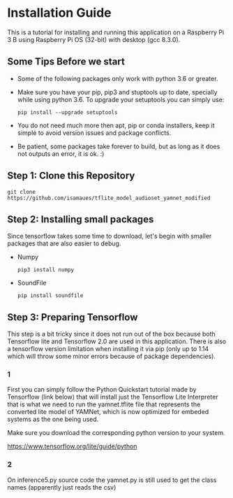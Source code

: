 # Installation Guide
This is a tutorial for installing and running this application on a Raspberry Pi 3 B using Raspberry Pi OS (32-bit) with desktop (gcc 8.3.0).
## Some Tips Before we start
- Some of the following packages only work with python 3.6 or greater.
- Make sure you have your pip, pip3 and stuptools up to date, specially while using python 3.6.
To upgrade your setuptools you can simply use:

  ```pip install --upgrade setuptools```
- You do not need much more then apt, pip or conda installers, keep it simple to avoid version issues and package conflicts.
- Be patient, some packages take forever to build, but as long as it does not outputs an error, it is ok. :)

## Step 1: Clone this Repository
```git clone https://github.com/isamaues/tflite_model_audioset_yamnet_modified```
## Step 2: Installing small packages
Since tensorflow takes some time to download, let's begin with smaller packages that are also easier to debug.
- Numpy

  ```pip3 install numpy```
- SoundFile

  ```pip install soundfile```
## Step 3: Preparing Tensorflow
This step is a bit tricky since it does not run out of the box because both Tensorflow lite and Tensorflow 2.0 are used in this application. There is also a tensorflow version limitation when installing it via pip (only up to 1.14 which will throw some minor errors because of package dependencies).

### 1 
First you can simply follow the Python Quickstart tutorial made by Tensorflow (link below) that will install just the Tensorflow Lite Interpreter that is what we need to run the yamnet.tflite file that represents the converted lite model of YAMNet, which is now optimized for embeded systems as the one being used.

Make sure you download the corresponding python version to your system.

https://www.tensorflow.org/lite/guide/python

### 2
On inference5.py source code the yamnet.py is still used to get the class names (apparently just reads the csv)
